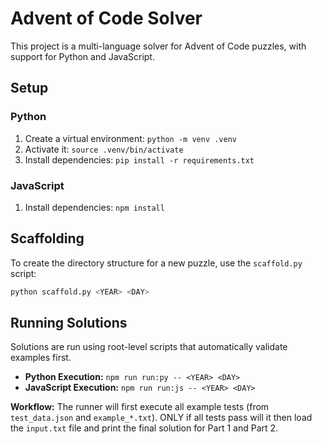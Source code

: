 # Advent of Code Solver

This project is a multi-language solver for Advent of Code puzzles, with support for Python and JavaScript.

## Setup

### Python

1.  Create a virtual environment: `python -m venv .venv`
2.  Activate it: `source .venv/bin/activate`
3.  Install dependencies: `pip install -r requirements.txt`

### JavaScript

1.  Install dependencies: `npm install`

## Scaffolding

To create the directory structure for a new puzzle, use the `scaffold.py` script:

```bash
python scaffold.py <YEAR> <DAY>
```

## Running Solutions

Solutions are run using root-level scripts that automatically validate examples first.

- **Python Execution:** `npm run run:py -- <YEAR> <DAY>`
- **JavaScript Execution:** `npm run run:js -- <YEAR> <DAY>`

**Workflow:** The runner will first execute all example tests (from `test_data.json` and `example_*.txt`). ONLY if all tests pass will it then load the `input.txt` file and print the final solution for Part 1 and Part 2.

